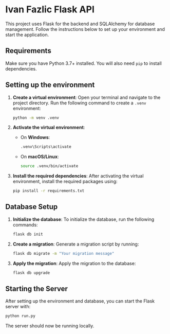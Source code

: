 
# Ivan Fazlic Flask API

This project uses Flask for the backend and SQLAlchemy for database management. Follow the instructions below to set up your environment and start the application.

## Requirements

Make sure you have Python 3.7+ installed. You will also need `pip` to install dependencies.

## Setting up the environment

1. **Create a virtual environment**: Open your terminal and navigate to the project directory. Run the following command to create a `.venv` environment:

   ```bash
   python -m venv .venv
   ```

2. **Activate the virtual environment**:
   - On **Windows**:
     ```bash
     .venv\Scripts\activate
     ```
   - On **macOS/Linux**:
     ```bash
     source .venv/bin/activate
     ```

3. **Install the required dependencies**: After activating the virtual environment, install the required packages using:

   ```bash
   pip install -r requirements.txt
   ```

## Database Setup

1. **Initialize the database**: To initialize the database, run the following commands:

   ```bash
   flask db init
   ```

2. **Create a migration**: Generate a migration script by running:

   ```bash
   flask db migrate -m "Your migration message"
   ```

3. **Apply the migration**: Apply the migration to the database:

   ```bash
   flask db upgrade
   ```

## Starting the Server

After setting up the environment and database, you can start the Flask server with:

```bash
python run.py
```

The server should now be running locally.
